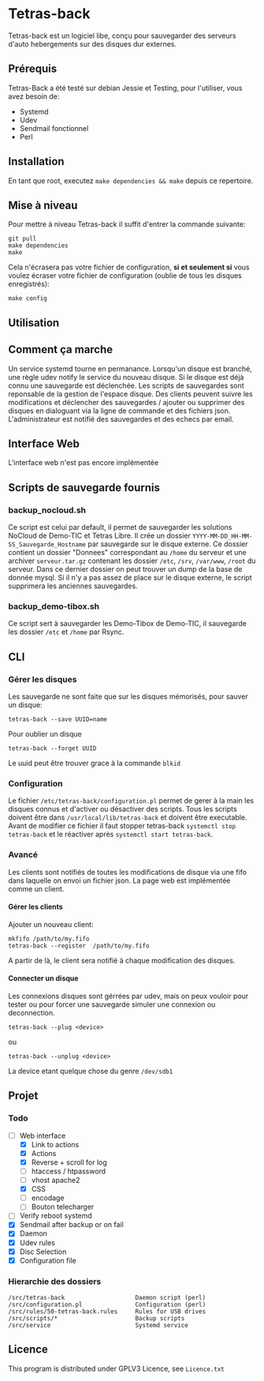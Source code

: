 # Tetras-back

Tetras-back est un logiciel libe, conçu pour sauvegarder des serveurs d'auto
hebergements sur des disques dur externes.

## Prérequis

Tetras-Back a été testé sur debian Jessie et Testing, pour l'utiliser, vous
avez besoin de:

+ Systemd
+ Udev
+ Sendmail fonctionnel
+ Perl


## Installation

En tant que root, executez `make dependencies && make` depuis ce repertoire.

## Mise à niveau

Pour mettre à niveau Tetras-back il suffit d'entrer la commande suivante:

    git pull
    make dependencies
    make

Cela n'écrasera pas votre fichier de configuration, **si et seulement si** vous
voulez écraser votre fichier de configuration (oublie de tous les disques
enregistrés):

    make config

## Utilisation

## Comment ça marche

Un service systemd tourne en permanance. Lorsqu'un disque est branché, une
règle udev notify le service du nouveau disque. Si le disque est déjà connu une
sauvegarde est déclenchée.
Les scripts de sauvegardes sont reponsable de la gestion de l'espace disque.
Des clients peuvent suivre les modifications et déclencher des sauvegardes /
ajouter ou supprimer des disques en dialoguant via la ligne de commande et des
fichiers json.
L'administrateur est notifié des sauvegardes et des echecs par email.

## Interface Web

L'interface web n'est pas encore implémentée

## Scripts de sauvegarde fournis

### backup_nocloud.sh

Ce script est celui par default, il permet de sauvegarder les solutions NoCloud
de Demo-TIC et Tetras Libre. Il crée un dossier
`YYYY-MM-DD_HH-MM-SS_Sauvegarde_Hostname` par sauvegarde sur le disque externe.
Ce dossier contient un dossier "Donnees" correspondant au `/home` du serveur et
une archiver `serveur.tar.gz` contenant les dossier `/etc`, `/srv`, `/var/www`,
`/root` du serveur. Dans ce dernier dossier on peut trouver un dump de la base
de donnée mysql.  Si il n'y a pas assez de place sur le disque externe, le
script supprimera les anciennes sauvegardes.

### backup_demo-tibox.sh

Ce script sert à sauvegarder les Demo-Tibox de Demo-TIC, il sauvegarde les
dossier `/etc` et `/home` par Rsync.

## CLI

### Gérer les disques

Les sauvegarde ne sont faite que sur les disques mémorisés, pour sauver un disque:

    tetras-back --save UUID=name

Pour oublier un disque

    tetras-back --forget UUID

Le uuid peut être trouver grace à la commande `blkid`

### Configuration

Le fichier `/etc/tetras-back/configuration.pl` permet de gerer à la main les
disques connus et d'activer ou désactiver des scripts. Tous les scripts doivent
être dans `/usr/local/lib/tetras-back` et doivent être executable. Avant de
modifier ce fichier il faut stopper tetras-back `systemctl stop tetras-back` et
le réactiver après `systemctl start tetras-back`.

### Avancé

Les clients sont notifiés de toutes les modifications de disque via une fifo
dans laquelle on envoi un fichier json.
La page web est implémentée comme un client.

#### Gérer les clients

Ajouter un nouveau client:

    mkfifo /path/to/my.fifo
    tetras-back --register  /path/to/my.fifo

A partir de là, le client sera notifié à chaque modification des disques.

#### Connecter un disque

Les connexions disques sont gérrées par udev, mais on peux vouloir pour tester
ou pour forcer une sauvegarde simuler une connexion ou deconnection.

    tetras-back --plug <device>

ou

    tetras-back --unplug <device>

La device etant quelque chose du genre `/dev/sdb1`

## Projet

### Todo

+ [ ] Web interface
    + [X] Link to actions
    + [X] Actions
    + [X] Reverse + scroll for log
    + [ ] htaccess / htpassword
    + [ ] vhost apache2
    + [X] CSS
    + [ ] encodage
    + [ ] Bouton telecharger
+ [ ] Verify reboot systemd
+ [x] Sendmail after backup or on fail
+ [x] Daemon
+ [x] Udev rules
+ [x] Disc Selection
+ [x] Configuration file

### Hierarchie des dossiers

    /src/tetras-back                    Daemon script (perl)
    /src/configuration.pl               Configuration (perl)
    /src/rules/50-tetras-back.rules     Rules for USB drives
    /src/scripts/*                      Backup scripts
    /src/service                        Systemd service



## Licence

This program is distributed under GPLV3 Licence, see `Licence.txt`
